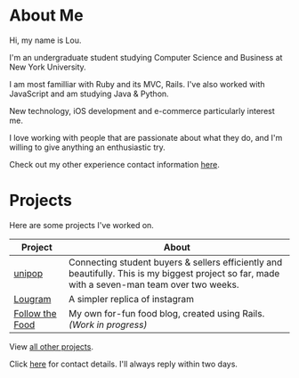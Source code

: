 About Me
===

Hi, my name is Lou. 

I'm an undergraduate student studying Computer Science and Business at New York University.

I am most familliar with Ruby and its MVC, Rails. I've also worked with JavaScript and am studying Java & Python.

New technology, iOS development and e-commerce particularly interest me.

I love working with people that are passionate about what they do, and I'm willing to give anything an enthusiastic try. 

Check out my other experience contact information [here].


Projects
===

Here are some projects I've worked on.

|Project| About |
|--------|--------|
|[unipop]| Connecting student buyers & sellers efficiently and beautifully. This is my biggest project so far, made with a seven-man team over two weeks.|
|[Lougram]| A simpler replica of instagram |
|[Follow the Food]| My own for-fun food blog, created using Rails. *(Work in progress)* |


View [all other projects].

Click [here] for contact details. I'll always reply within two days.

[all other projects]:https://github.com/loulai?tab=repositories
[here]:https://www.linkedin.com/in/louiselai88/
[unipop]:https://github.com/StephanMusgrave/unipop
[Lougram]:https://github.com/loulai/Creating_Instagram
[Follow the Food]:https://github.com/loulai/follow_the_food
[haptic technology]:http://
[wearbles]:http://